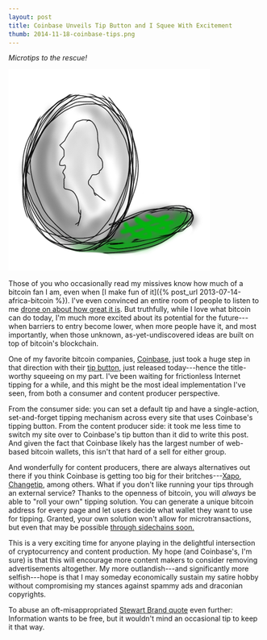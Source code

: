 ```yaml
---
layout: post
title: Coinbase Unveils Tip Button and I Squee With Excitement
thumb: 2014-11-18-coinbase-tips.png
---
```


*Microtips to the rescue!*

![Microdimes](/assets/2014-11-18-coinbase-tips.png)

Those of you who occasionally read my missives know how much of a bitcoin fan I am, even when [I make fun of it]({% post_url 2013-07-14-africa-bitcoin %}). I've even convinced an entire room of people to listen to me [drone on about how great it is](http://youtu.be/MLTHrCPQQbQ). But truthfully, while I love what bitcoin can do today, I'm much more excited about its potential for the future---when barriers to entry become lower, when more people have it, and most importantly, when those unknown, as-yet-undiscovered ideas are built on top of bitcoin's blockchain.

One of my favorite bitcoin companies, [Coinbase](https://www.coinbase.com/), just took a huge step in that direction with their [tip button,](http://blog.coinbase.com/post/102957332182/introducing-the-coinbase-tip-button) just released today---hence the title-worthy squeeing on my part. I've been waiting for frictionless Internet tipping for a while, and this might be the most ideal implementation I've seen, from both a consumer and content producer perspective.

From the consumer side: you can set a default tip and have a single-action, set-and-forget tipping mechanism across every site that uses Coinbase's tipping button. From the content producer side: it took me less time to switch my site over to Coinbase's tip button than it did to write this post. And given the fact that Coinbase likely has the largest number of web-based bitcoin wallets, this isn't that hard of a sell for either group.

And wonderfully for content producers, there are always alternatives out there if you think Coinbase is getting too big for their britches---[Xapo](https://xapo.com/), [Changetip](https://www.changetip.com/), among others. What if you don't like running your tips through an external service? Thanks to the openness of bitcoin, you will *always* be able to "roll your own" tipping solution. You can generate a unique bitcoin address for every page and let users decide what wallet they want to use for tipping. Granted, your own solution won't allow for microtransactions, but even that may be possible [through sidechains soon.](http://www.blockstream.com/)

This is a very exciting time for anyone playing in the delightful intersection of cryptocurrency and content production. My hope (and Coinbase's, I'm sure) is that this will encourage more content makers to consider removing advertisements altogether. My more outlandish---and significantly more selfish---hope is that I may someday economically sustain my satire hobby without compromising my stances against spammy ads and draconian copyrights.

To abuse an oft-misappropriated [Stewart Brand quote](http://en.wikipedia.org/wiki/Information_wants_to_be_free) even further: Information wants to be free, but it wouldn't mind an occasional tip to keep it that way.

